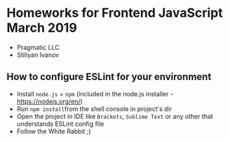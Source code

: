 # Homeworks for Frontend JavaScript March 2019

* Pragmatic LLC
* Stiliyan Ivanov

## How to configure ESLint for your environment
* Install `node.js` + `npm` (included in the node.js installer - https://nodejs.org/en/)
* Run `npm install`from the shell console in project's dir 
* Open the project in IDE like `Brackets`, `Sublime Text` or any other that understands ESLint config file
* Follow the White Rabbit ;)
